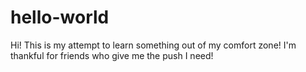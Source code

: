 # hello-world

Hi! This is my attempt to learn something out of my comfort zone! I'm thankful for friends who give me the push I need!
